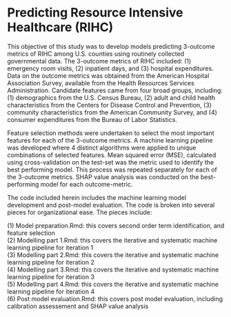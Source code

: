 # Predicting Resource Intensive Healthcare (RIHC)

This objective of this study was to develop models predicting 3-outcome metrics of RIHC among U.S. counties using routinely collected governmental data. The 3-outcome metrics of RIHC included: (1) emergency room visits, (2) inpatient days, and (3) hospital expenditures. Data on the outcome metrics was obtained from the American Hospital Association Survey, available from the Health Resources Services Administration. Candidate features came from four broad groups, including: (1) demographics from the U.S. Census Bureau, (2) adult and child health characteristics from the Centers for Disease Control and Prevention, (3) community characteristics from the American Community Survey, and (4) consumer expenditures from the Bureau of Labor Statistics. 

Feature selection methods were undertaken to select the most important features for each of the 3-outcome metrics. A machine learning pipeline was developed where 4 distinct algorithms were applied to unique combinations of selected features. Mean squared error (MSE), calculated using cross-validation on the test-set was the metric used to identify the best performing model. This process was repeated separately for each of the 3-outcome metrics. SHAP value analysis was conducted on the best-performing model for each outcome-metric. 

The code included herein includes the machine learning model development and post-model evaluation. The code is broken into several pieces for organizational ease. The pieces include:<br/>

(1) Model preparation.Rmd: this covers second order term identification, and feature selection <br/>
(2) Modelling part 1.Rmd: this covers the iterative and systematic machine learning pipeline for iteration 1 <br/>
(3) Modelling part 2.Rmd: this covers the iterative and systematic machine learning pipeline for iteration 2 <br/>
(4) Modelling part 3.Rmd: this covers the iterative and systematic machine learning pipeline for iteration 3 <br/>
(5) Modelling part 4.Rmd: this covers the iterative and systematic machine learning pipeline for iteration 4 <br/>
(6) Post model evaluation.Rmd: this covers post model evaluation, including calibration assessement and SHAP value analysis <br/>
